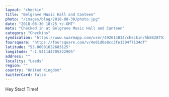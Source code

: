 ```yaml
---
layout: "checkin"
title: "Belgrave Music Hall and Canteen"
photo: "/images/blog/2018-08-30/photo.jpg"
date: "2018-08-30 18:25 +/-GMT"
meta: "Checked in at Belgrave Music Hall and Canteen"
category: "Checkins"
syndication: "https://www.swarmapp.com/user/492614834/checkin/5b88287928374e002c7f6bbd"
foursquare: "https://foursquare.com/v/4e01d0e8cc3fe1394f7134df"
latitude: "53.80081632683125"
longitude: "-1.541144705322905"
address: ""
locality: "Leeds"
region: ""
country: "United Kingdom"
twitterCard: false
---
```

Hey Stac! Time!
